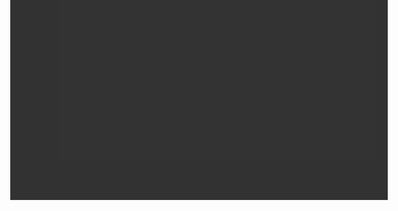 
<!DOCTYPE html>
<html lang="en">
<head>
    <meta charset="UTF-8">
    <meta http-equiv="X-UA-Compatible" content="IE=edge">
    <meta name="viewport" content="width=device-width, initial-scale=1.0">
    <title>Survey Form</title>
    <style>
        .wrap{

color: white;
border: hidden;
min-width: 10px;
background-attachment:fixed;
height: auto;
background-image: linear-gradient(rgba(0, 0, 0, 0.8),rgba(0, 0, 0, 0.8)),url(pro.jpeg) ;
background-repeat: no-repeat;
background-position: center;
background-size: cover;

margin-right: 500px;
overflow-x: hidden;
margin-left: 500px;
float: right;

float: auto;
font-size: 25px;
text-shadow: 3px 3px 3px black;

}
.heading{
display: block;
text-shadow: 3px 3px 3px black;
}
.width{
width: 400px;
border-radius: 50px;
}
.wrap2{
 color: white;

}
table,tr,td,th {
border:hidden;
border-collapse: collapse;
text-align: center;
caption-side: top;
min-width: 50px;
min-height: 70px;
}
body{
background-color: rgba(0, 0, 0, 0.8);

display: block;
block-size: 220px;
}

.wrap3{

display: flex;
justify-content: center ;
display: block;
align-items: center;

color: white;
border: hidden;
min-width: 100px;



height: auto;
background-image: linear-gradient(rgba(0, 0, 0, 0.8),rgba(0, 0, 0, 0.8)),url(bgcrop.jpg) ;
background-attachment: fixed;
background-repeat: no-repeat;
background-position: center;
background-size: cover;


margin-right: 500px;
margin-left: 500px;
float: auto;
font-size: 25px;
text-shadow: 3px 3px 3px black;
}

textarea{
background-color: rgb(52, 49, 49);

color: white;
border: hidden;
font-size: medium;
margin-bottom: 2px;
}



    </style>
    <script>
        function check()
        {
            var uname=document.getElementById("uname");
            if(uname.value==0){
                alert("Name can't be empty");
                return false;
            }
            var pass=document.getElementById("pass");

            if(pass.value==0){
                alert("Email can't be empty");
                return false;
            }


            else {
                return true;
            }
        }
    </script>
</head>
<body>
 
    <div class="wrap">
        
        
        <form action="greentick.html" onsubmit="return check();" name="google-sheet">
           
            <h1 class="heading" align="center">Survey Form</h1>
            <hr>
            <label  for="Name">Name:</label>
            <br>
            <input id="uname" type="text" class="width" placeholder="Enter your name" name="Name">
            <br>
            <label  for="Email">Email:</label>
            <br>
            <input id="pass" class="width" type="email" placeholder="Enter your Email" name="Email">
            <br>
            <label  for="Ph no.">Contact Number:</label>
            <br>
            <input id="cpass" class="width"type="number" name="Ph. no">
            <br>
            <label for="gen">Gender:</label>
            <br>
          
        
            <select>
                <option value="I">Male</option>
                <option value="I">Female</option>
            </select>
            <br>
         
            <br>
            <hr>
            <br>
            

            <label for="optn3">1. Are you fully satisfied with the cleanliness and condition of bedding of our rooms?</label>
            <br>
            <br>
            <input type="radio"  name="optn3">Yes
            <br>
            <input type="radio" name="optn3">No
            <br><br>
            <br>
            <label for="optn4">2. Please rate your experience on the following</label>
            <br>
            <br>
       
            <table>
                <thead>
                   <td colspan="1"></td>
                    <td>Excellent</td>
                    <span>  </span>
                   <td>Great</td>
                   <td>Good</td>
                   <td>Fair</td>
                   <td>Poor</td>

hardik bajaj, [22-05-2023 01:58]
</thead>
                <tbody>
                    <tr>
                        <td>Bathroom cleanliness</td>
                        <td > <input type="radio" name="optn30"></td>
                        <td > <input type="radio" name="optn30"></td>
                        <td > <input type="radio" name="optn30"></td>
                        <td > <input type="radio" name="optn30"></td>
                        <td > <input type="radio" name="optn30"></td>
                    </tr>
                  
                    <tr>
                        <td>Physical condition </td>
                        <td > <input type="radio" name="optn31"></td>
                        <td > <input type="radio" name="optn31"></td>
                        <td > <input type="radio" name="optn31"></td>
                        <td > <input type="radio" name="optn31"></td>
                        <td > <input type="radio" name="optn31"></td>
                    </tr>
                     <tr>
                        <td>Quality of bath amenities</td>
                        <td > <input type="radio" name="optn32"></td>
                        <td > <input type="radio" name="optn32"></td>
                        <td > <input type="radio" name="optn32"></td>
                        <td > <input type="radio" name="optn32"></td>
                        <td > <input type="radio" name="optn32"></td>
                    </tr>
                    <tr>
                        <td>Lighting in bathroom</td>
                        <td > <input type="radio" name="optn33"></td>
                        <td > <input type="radio" name="optn33"></td>
                        <td > <input type="radio" name="optn33"></td>
                        <td > <input type="radio" name="optn33"></td>
                        <td > <input type="radio" name="optn33"></td>
                    </tr>
                    <tr>
                        <td>Towels and bath robe material</td>
                        <td > <input type="radio" name="optn34"></td>
                        <td > <input type="radio" name="optn34"></td>
                        <td > <input type="radio" name="optn34"></td>
                        <td > <input type="radio" name="optn34"></td>
                        <td > <input type="radio" name="optn34"></td>
                    </tr>

                </tbody>
                <br>
            </table>
  
        
       
        
        <br>
    </div>
   
   
    <div class="wrap3">
        <br>
        
        <label  for="g1"> 3. Which room type did you choose for your stay?</label>
        <br>
        <br>
         <input type="radio" name="g1"  />Standard
         <br>
         <input type="radio" name="g1" />Deluxue
         <br>
         <input type="radio" name="g1"  />Executive
         <br>
         <input type="radio" name="g1" />Suite
       
         <br>
         <br>
         <br>
       
        <label for="optn2">4. Was the condition of the room & furnishings satisfactory?</label>
        <br>
        <br>
        <input type="radio" name="optn2" >Yes
        <br>
        <input type="radio" name="optn2" >No
        <br><br>
        <br>
        <label for="yn">5. Did you face any problems while accessing our Internet service in room ?</label>
        <br>
        <br>
      
        <input type="radio" name="yn">Yes 
     <br>
        <input type="radio" name="yn">No
        <br>
        <br>
        <br>
        <label for="yn">6. Did you find the workspace in the room comfortable to work?</label>
      <br>
      <br>
        <input type="radio" name="yn">Yes 
     <br>
        <input type="radio" name="yn">No
        <br>
        <br><br>
        <label for="add">7. General comments</label>
        <br>
        <br>
        <textarea  name="add"rows="7"cols="72"></textarea>

hardik bajaj, [22-05-2023 01:58]
<br><br>
          <form action="greentick.html">
            <input type="submit" name="sname" value="submit"/>
          </form>
           
     </div>
    </form>
    
<script>
    const scriptURL = 'https://script.google.com/macros/s/AKfycbzIvARZZbpQ6VR7IntS9FiHCCo-r58Fa-FcnCc691m5fb5qYZaIEQvs8bj8aTrY3WHB/exec'
    const form = document.forms['google-sheet']
  
    form.addEventListener('submit', e => {
      e.preventDefault()
      fetch(scriptURL, { method: 'POST', body: new FormData(form)})
        .then(response => alert("Thanks for Contacting us..! Your Response has been submitted"))
        .catch(error => console.error('Error!', error.message))
    })
  </script>

</body>
</html>

